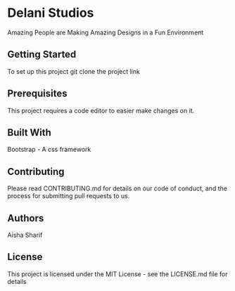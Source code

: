 # Delani Studios 
Amazing People are Making Amazing Designs in a Fun Environment

## Getting Started 
To set up this project git clone the project link

## Prerequisites 
This project requires a code editor to easier make changes on it.

## Built With 
Bootstrap - A css framework

## Contributing 
Please read CONTRIBUTING.md for details on our code of conduct, and the process for submitting pull requests to us.

## Authors
Aisha Sharif

## License 
This project is licensed under the MIT License - see the LICENSE.md file for details
